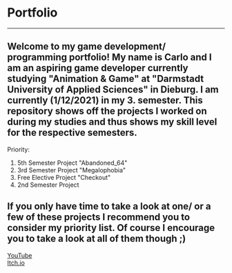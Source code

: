 # Portfolio
----------
Welcome to my game development/ programming portfolio!
My name is Carlo and I am an aspiring game developer currently studying "Animation & Game" at "Darmstadt University of Applied Sciences" in Dieburg.
I am currently (1/12/2021) in my 3. semester. This repository shows off the projects I worked on during my studies and thus shows my skill level for the respective semesters.
----------
Priority:  
1. 5th Semester Project "Abandoned_64"  
2. 3rd Semester Project "Megalophobia"  
3. Free Elective Project "Checkout"  
4. 2nd Semester Project  

If you only have time to take a look at one/ or a few of these projects I recommend you to consider my priority list. Of course I encourage you to take a look at all of them though ;)
----------
<a href="https://www.youtube.com/channel/UCJKa8idl7TpF9RqIwFwmBOQ">YouTube</a>  
<a href="https://apandev.itch.io/">Itch.io</a>

